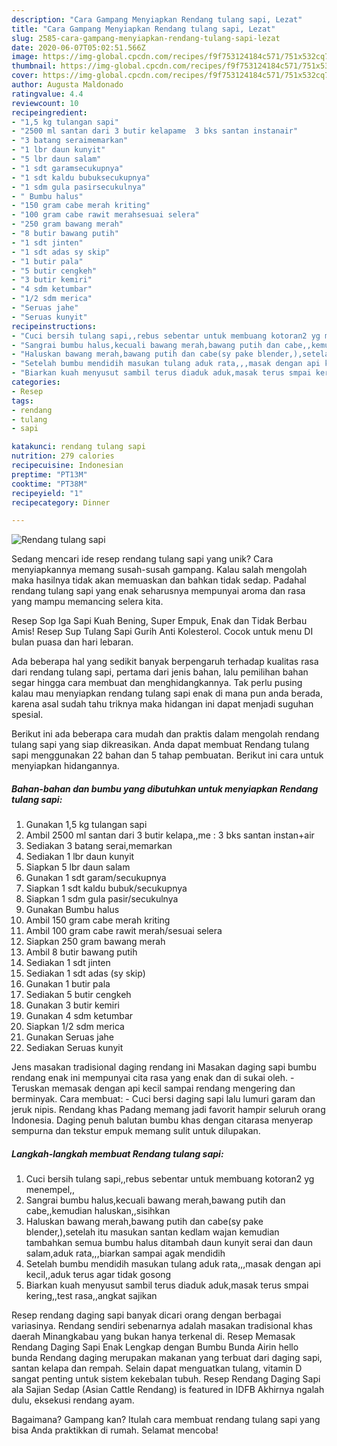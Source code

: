 ```yaml
---
description: "Cara Gampang Menyiapkan Rendang tulang sapi, Lezat"
title: "Cara Gampang Menyiapkan Rendang tulang sapi, Lezat"
slug: 2585-cara-gampang-menyiapkan-rendang-tulang-sapi-lezat
date: 2020-06-07T05:02:51.566Z
image: https://img-global.cpcdn.com/recipes/f9f753124184c571/751x532cq70/rendang-tulang-sapi-foto-resep-utama.jpg
thumbnail: https://img-global.cpcdn.com/recipes/f9f753124184c571/751x532cq70/rendang-tulang-sapi-foto-resep-utama.jpg
cover: https://img-global.cpcdn.com/recipes/f9f753124184c571/751x532cq70/rendang-tulang-sapi-foto-resep-utama.jpg
author: Augusta Maldonado
ratingvalue: 4.4
reviewcount: 10
recipeingredient:
- "1,5 kg tulangan sapi"
- "2500 ml santan dari 3 butir kelapame  3 bks santan instanair"
- "3 batang seraimemarkan"
- "1 lbr daun kunyit"
- "5 lbr daun salam"
- "1 sdt garamsecukupnya"
- "1 sdt kaldu bubuksecukupnya"
- "1 sdm gula pasirsecukulnya"
- " Bumbu halus"
- "150 gram cabe merah kriting"
- "100 gram cabe rawit merahsesuai selera"
- "250 gram bawang merah"
- "8 butir bawang putih"
- "1 sdt jinten"
- "1 sdt adas sy skip"
- "1 butir pala"
- "5 butir cengkeh"
- "3 butir kemiri"
- "4 sdm ketumbar"
- "1/2 sdm merica"
- "Seruas jahe"
- "Seruas kunyit"
recipeinstructions:
- "Cuci bersih tulang sapi,,rebus sebentar untuk membuang kotoran2 yg menempel,,"
- "Sangrai bumbu halus,kecuali bawang merah,bawang putih dan cabe,,kemudian haluskan,,sisihkan"
- "Haluskan bawang merah,bawang putih dan cabe(sy pake blender,),setelah itu masukan santan kedlam wajan kemudian tambahkan semua bumbu halus ditambah daun kunyit serai dan daun salam,aduk rata,,,biarkan sampai agak mendidih"
- "Setelah bumbu mendidih masukan tulang aduk rata,,,masak dengan api kecil,,aduk terus agar tidak gosong"
- "Biarkan kuah menyusut sambil terus diaduk aduk,masak terus smpai kering,,test rasa,,angkat sajikan"
categories:
- Resep
tags:
- rendang
- tulang
- sapi

katakunci: rendang tulang sapi 
nutrition: 279 calories
recipecuisine: Indonesian
preptime: "PT13M"
cooktime: "PT38M"
recipeyield: "1"
recipecategory: Dinner

---
```



![Rendang tulang sapi](https://img-global.cpcdn.com/recipes/f9f753124184c571/751x532cq70/rendang-tulang-sapi-foto-resep-utama.jpg)

Sedang mencari ide resep rendang tulang sapi yang unik? Cara menyiapkannya memang susah-susah gampang. Kalau salah mengolah maka hasilnya tidak akan memuaskan dan bahkan tidak sedap. Padahal rendang tulang sapi yang enak seharusnya mempunyai aroma dan rasa yang mampu memancing selera kita.

Resep Sop Iga Sapi Kuah Bening, Super Empuk, Enak dan Tidak Berbau Amis! Resep Sup Tulang Sapi Gurih Anti Kolesterol. Cocok untuk menu DI bulan puasa dan hari lebaran.

Ada beberapa hal yang sedikit banyak berpengaruh terhadap kualitas rasa dari rendang tulang sapi, pertama dari jenis bahan, lalu pemilihan bahan segar hingga cara membuat dan menghidangkannya. Tak perlu pusing kalau mau menyiapkan rendang tulang sapi enak di mana pun anda berada, karena asal sudah tahu triknya maka hidangan ini dapat menjadi suguhan spesial.


Berikut ini ada beberapa cara mudah dan praktis dalam mengolah rendang tulang sapi yang siap dikreasikan. Anda dapat membuat Rendang tulang sapi menggunakan 22 bahan dan 5 tahap pembuatan. Berikut ini cara untuk menyiapkan hidangannya.

<!--inarticleads1-->

##### Bahan-bahan dan bumbu yang dibutuhkan untuk menyiapkan Rendang tulang sapi:

1. Gunakan 1,5 kg tulangan sapi
1. Ambil 2500 ml santan dari 3 butir kelapa,,me : 3 bks santan instan+air
1. Sediakan 3 batang serai,memarkan
1. Sediakan 1 lbr daun kunyit
1. Siapkan 5 lbr daun salam
1. Gunakan 1 sdt garam/secukupnya
1. Siapkan 1 sdt kaldu bubuk/secukupnya
1. Siapkan 1 sdm gula pasir/secukulnya
1. Gunakan  Bumbu halus
1. Ambil 150 gram cabe merah kriting
1. Ambil 100 gram cabe rawit merah/sesuai selera
1. Siapkan 250 gram bawang merah
1. Ambil 8 butir bawang putih
1. Sediakan 1 sdt jinten
1. Sediakan 1 sdt adas (sy skip)
1. Gunakan 1 butir pala
1. Sediakan 5 butir cengkeh
1. Gunakan 3 butir kemiri
1. Gunakan 4 sdm ketumbar
1. Siapkan 1/2 sdm merica
1. Gunakan Seruas jahe
1. Sediakan Seruas kunyit


Jens masakan tradisional daging rendang ini Masakan daging sapi bumbu rendang enak ini mempunyai cita rasa yang enak dan di sukai oleh. - Teruskan memasak dengan api kecil sampai rendang mengering dan berminyak. Cara membuat: - Cuci bersi daging sapi lalu lumuri garam dan jeruk nipis. Rendang khas Padang memang jadi favorit hampir seluruh orang Indonesia. Daging penuh balutan bumbu khas dengan citarasa menyerap sempurna dan tekstur empuk memang sulit untuk dilupakan. 

<!--inarticleads2-->

##### Langkah-langkah membuat Rendang tulang sapi:

1. Cuci bersih tulang sapi,,rebus sebentar untuk membuang kotoran2 yg menempel,,
1. Sangrai bumbu halus,kecuali bawang merah,bawang putih dan cabe,,kemudian haluskan,,sisihkan
1. Haluskan bawang merah,bawang putih dan cabe(sy pake blender,),setelah itu masukan santan kedlam wajan kemudian tambahkan semua bumbu halus ditambah daun kunyit serai dan daun salam,aduk rata,,,biarkan sampai agak mendidih
1. Setelah bumbu mendidih masukan tulang aduk rata,,,masak dengan api kecil,,aduk terus agar tidak gosong
1. Biarkan kuah menyusut sambil terus diaduk aduk,masak terus smpai kering,,test rasa,,angkat sajikan


Resep rendang daging sapi banyak dicari orang dengan berbagai variasinya. Rendang sendiri sebenarnya adalah masakan tradisional khas daerah Minangkabau yang bukan hanya terkenal di. Resep Memasak Rendang Daging Sapi Enak Lengkap dengan Bumbu Bunda Airin hello bunda Rendang daging merupakan makanan yang terbuat dari daging sapi, santan kelapa dan rempah. Selain dapat menguatkan tulang, vitamin D sangat penting untuk sistem kekebalan tubuh. Resep Rendang Daging Sapi ala Sajian Sedap (Asian Cattle Rendang) is featured in IDFB Akhirnya ngalah dulu, eksekusi rendang ayam. 

Bagaimana? Gampang kan? Itulah cara membuat rendang tulang sapi yang bisa Anda praktikkan di rumah. Selamat mencoba!
